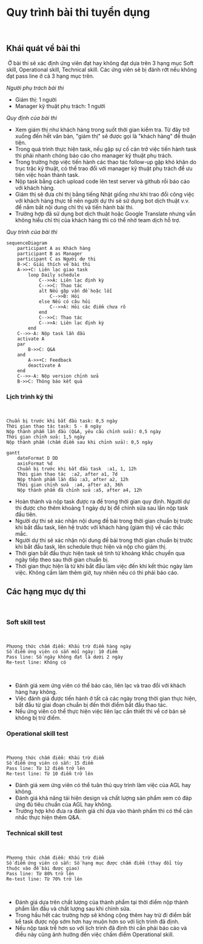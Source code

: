 # Quy trình bài thi tuyển dụng
​
## Khái quát về bài thi
​
Ở bài thi sẽ xác định ứng viên đạt hay không đạt dựa trên 3 hạng mục Soft skill, Operational skill, Technical skill.
Các ứng viên sẽ bị đánh rớt nếu không đạt pass line ở cả 3 hạng mục trên.

*Người phụ trách bài thi*

- Giám thị: 1 người
- Manager kỹ thuật phụ trách: 1 người

*Quy định của bài thi*
​
- Xem giám thị như khách hàng trong suốt thời gian kiểm tra. Từ đây trở xuống đến hết văn bản, "giám thị" sẽ được gọi là "khách hàng" để thuận tiện.
- Trong quá trình thực hiện task, nếu gặp sự cố cản trở việc tiến hành task thì phải nhanh chóng báo cáo cho manager kỹ thuật phụ trách.
- Trong trường hợp việc tiến hành các thao tác follow-up gặp khó khăn do trục trặc kỹ thuật, có thể trao đổi với manager kỹ thuật phụ trách để ưu tiên việc hoàn thành task.
- Nộp task bằng cách upload code lên test server và github rồi báo cáo với khách hàng.
- Giám thị sẽ đưa chỉ thị bằng tiếng Nhật giống như khi trao đổi công việc với khách hàng thực tế nên người dự thi sẽ sử dụng bot dịch thuật v.v. để nắm bắt nội dung chỉ thị và tiến hành bài thi.
- Trường hợp đã sử dụng bot dịch thuật hoặc Google Translate nhưng vẫn không hiểu chỉ thị của khách hàng thì có thể nhờ team dịch hỗ trợ.

*Quy trình của bài thi*
​
```mermaid
sequenceDiagram
    participant A as Khách hàng
    participant B as Manager
    participant C as Người dự thi
    B->C: Giải thích về bài thi
    A->>+C: Liên lạc giao task
        loop Daily schedule
            C-->>A: Liên lạc định kỳ
            C-->>C: Thao tác
            alt Nếu gặp vấn đề hoặc lỗi
                C-->>B: Hỏi 
            else Nếu có câu hỏi 
                C-->>A: Hỏi các điểm chưa rõ
            end
            C-->>C: Thao tác
            C-->>A: Liên lạc định kỳ
        end
    C-->>-A: Nộp task lần đầu
    activate A
    par
        B->>C: Q&A
    and
        A->>+C: Feedback
        deactivate A
    end
    C-->>-A: Nộp version chỉnh sửa
    B->>C: Thông báo kết quả
```

### Lịch trình kỳ thi 
​
```
Chuẩn bị trước khi bắt đầu task: 0,5 ngày
Thời gian thao tác task: 5 - 8 ngày 
Nộp thành phẩm lần đầu (Q&A, yêu cầu chỉnh sửa): 0,5 ngày
Thời gian chỉnh sửa: 1,5 ngày
Nộp thành phẩm (chấm điểm sau khi chỉnh sửa): 0,5 ngày
```

```mermaid
gantt
    dateFormat D DD
    axisFormat %d
    Chuẩn bị trước khi bắt đầu task  :a1, 1, 12h
    Thời gian thao tác  :a2, after a1, 7d
    Nộp thành phẩm lần đầu :a3, after a2, 12h
    Thời gian chỉnh sửa  :a4, after a3, 36h
    Nộp thành phẩm đã chỉnh sửa :a5, after a4, 12h
```

- Hoàn thành và nộp task được ra đề trong thời gian quy định. Người dự thi được cho thêm khoảng 1 ngày dự bị để chỉnh sửa sau lần nộp task đầu tiên.
- Người dự thi sẽ xác nhận nội dung đề bài trong thời gian chuẩn bị trước khi bắt đầu task, liên hệ trước với khách hàng (giám thị) về các thắc mắc.
- Người dự thi sẽ xác nhận nội dung đề bài trong thời gian chuẩn bị trước khi bắt đầu task, lên schedule thực hiện và nộp cho giám thị.
- Thời gian bắt đầu thực hiện task sẽ tính từ khoảng khắc chuyển qua ngày tiếp theo sau thời gian chuẩn bị.
- Thời gian thực hiện là từ khi bắt đầu làm việc đến khi kết thúc ngày làm việc. Không cấm làm thêm giờ, tuy nhiên nếu có thì phải báo cáo.
​
## Các hạng mục dự thi
​
### Soft skill test
​
```
Phương thức chấm điểm: Khấu trừ điểm hàng ngày
Số điểm ứng viên có sẵn mỗi ngày: 10 điểm
Pass line: Số ngày không đạt là dưới 2 ngày
Re-test line: Không có
```
​
- Đánh giá xem ứng viên có thể báo cáo, liên lạc và trao đổi với khách hàng hay không.
- Việc đánh giá được tiến hành ở tất cả các ngày trong thời gian thực hiện, bắt đầu từ giai đoạn chuẩn bị đến thời điểm bắt đầu thao tác. 
- Nếu ứng viên có thể thực hiện việc liên lạc cần thiết thì về cơ bản sẽ không bị trừ điểm.
​
### Operational skill test
​
```
Phương thức chấm điểm: Khấu trừ điểm
Số điểm ứng viên có sẵn: 15 điểm
Pass line: Từ 12 điểm trở lên
Re-test line: Từ 10 điểm trở lên 
```

- Đánh giá xem ứng viên có thể tuân thủ quy trình làm việc của AGL hay không.
- Đánh giá khả năng tái hiện design và chất lượng sản phẩm xem có đáp ứng đủ tiêu chuẩn của AGL hay không.
- Trường hợp khó đưa ra đánh giá chỉ dựa vào thành phẩm thì có thể cân nhắc thực hiện thêm Q&A.
​
### Technical skill test
​
```
Phương thức chấm điểm: Khấu trừ điểm
Số điểm ứng viên có sẵn: Số hạng mục được chấm điểm (thay đổi tùy thuộc vào đề bài được giao)
Pass line: Từ 80% trở lên
Re-test line: Từ 70% trở lên 
```
​
- Đánh giá dựa trên chất lượng của thành phẩm tại thời điểm nộp thành phẩm lần đầu và chất lượng sau khi chỉnh sửa.
- Trong hầu hết các trường hợp sẽ không cộng thêm hay trừ đi điểm bất kể task được nộp sớm hơn hay muộn hơn so với lịch trình đã định.
- Nếu nộp task trễ hơn so với lịch trình đã định thì cần phải báo cáo và điều này cũng ảnh hưởng đến việc chấm điểm Operational skill.
